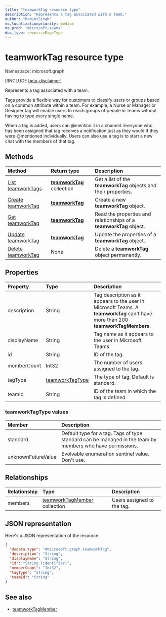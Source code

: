 ```yaml
---
title: "teamworkTag resource type"
description: "Represents a tag associated with a team."
author: "RamjotSingh"
ms.localizationpriority: medium
ms.prod: "microsoft-teams"
doc_type: resourcePageType
---
```


# teamworkTag resource type

Namespace: microsoft.graph

[!INCLUDE [beta-disclaimer](../../includes/beta-disclaimer.md)]

Represents a tag associated with a team. 

Tags provide a flexible way for customers to classify users or groups based on a common attribute within a team. For example, a Nurse or Manager or Designer tag will enable users to reach groups of people in Teams without having to type every single name.

When a tag is added, users can @mention it in a channel. Everyone who has been assigned that tag receives a notification just as they would if they were @mentioned individually. Users can also use a tag is to start a new chat with the members of that tag.

## Methods
|Method|Return type|Description|
|:---|:---|:---|
|[List teamworkTags](../api/teamworktag-list.md)|[**teamworkTag**](teamworktag.md) collection|Get a list of the **teamworkTag** objects and their properties.|
|[Create teamworkTag](../api/teamworktag-post.md)|[**teamworkTag**](teamworktag.md)|Create a new **teamworkTag** object.|
|[Get teamworkTag](../api/teamworktag-get.md)|[**teamworkTag**](teamworktag.md)|Read the properties and relationships of a **teamworkTag** object.|
|[Update teamworkTag](../api/teamworktag-update.md)|[**teamworkTag**](teamworktag.md)|Update the properties of a **teamworkTag** object.|
|[Delete teamworkTag](../api/teamworktag-delete.md)|None|Delete a **teamworkTag** object permanently.|

## Properties
|Property|Type|Description|
|:---|:---|:---|
|description|String|Tag description as it appears to the user in Microsoft Teams. A **teamworkTag** can't have more than 200 **teamworkTagMembers**.|
|displayName|String|Tag name as it appears to the user in Microsoft Teams.|
|id|String|ID of the tag.|
|memberCount|Int32|The number of users assigned to the tag.|
|tagType|[teamworkTagType](../resources/teamworktag.md#teamworktagtype-values)|The type of tag. Default is standard.|
|teamId|String|ID of the team in which the tag is defined.|

### teamworkTagType values

| Member             | Description                                                                                               |
|:-------------------|:----------------------------------------------------------------------------------------------------------|
| standard           | Default type for a tag. Tags of type standard can be managed in the team by members who have permissions. |
| unknownFutureValue | Evolvable enumeration sentinel value. Don't use.                                                         |

## Relationships
|Relationship|Type|Description|
|:---|:---|:---|
|members|[teamworkTagMember](../resources/teamworktagmember.md) collection|Users assigned to the tag.|

## JSON representation
Here's a JSON representation of the resource.
<!-- {
  "blockType": "resource",
  "keyProperty": "id",
  "@odata.type": "microsoft.graph.teamworkTag",
  "baseType": "microsoft.graph.entity",
  "openType": false
}
-->
``` json
{
  "@odata.type": "#microsoft.graph.teamworkTag",
  "description": "String",
  "displayName": "String",
  "id": "String (identifier)",
  "memberCount": "Int32",
  "tagType": "String",
  "teamId": "String"
}
```

## See also
- [teamworkTagMember](../resources/teamworktagmember.md)
